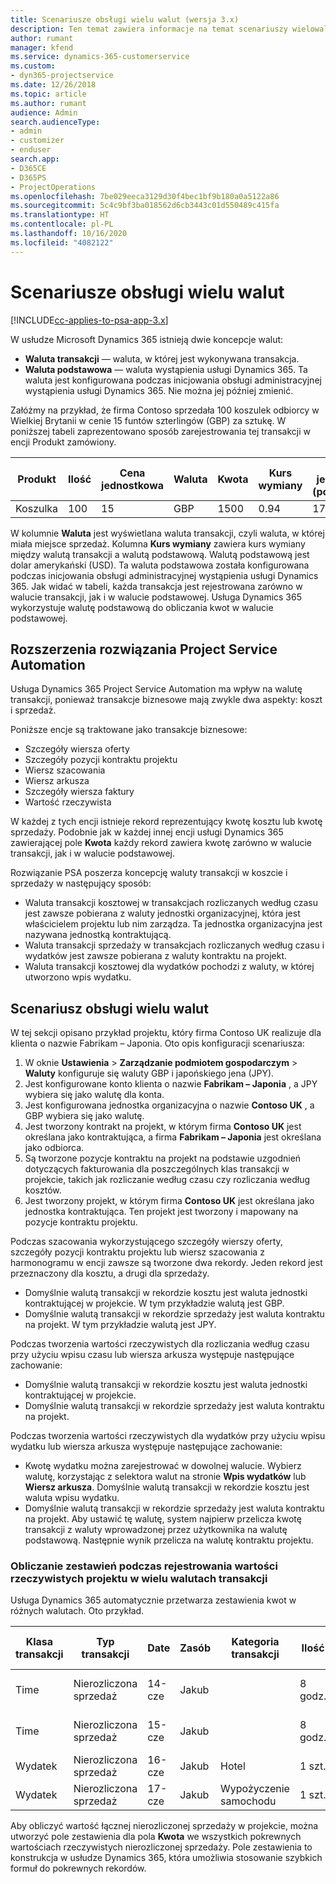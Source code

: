```yaml
---
title: Scenariusze obsługi wielu walut (wersja 3.x)
description: Ten temat zawiera informacje na temat scenariuszy wielowalutowych.
author: rumant
manager: kfend
ms.service: dynamics-365-customerservice
ms.custom:
- dyn365-projectservice
ms.date: 12/26/2018
ms.topic: article
ms.author: rumant
audience: Admin
search.audienceType:
- admin
- customizer
- enduser
search.app:
- D365CE
- D365PS
- ProjectOperations
ms.openlocfilehash: 7be029eeca3129d30f4bec1bf9b180a0a5122a86
ms.sourcegitcommit: 5c4c9bf3ba018562d6cb3443c01d550489c415fa
ms.translationtype: HT
ms.contentlocale: pl-PL
ms.lasthandoff: 10/16/2020
ms.locfileid: "4082122"
---
```

# <a name="multiple-currency-scenarios"></a>Scenariusze obsługi wielu walut

[!INCLUDE[cc-applies-to-psa-app-3.x](../includes/cc-applies-to-psa-app-3x.md)]

W usłudze Microsoft Dynamics 365 istnieją dwie koncepcje walut:

- **Waluta transakcji** — waluta, w której jest wykonywana transakcja. 
- **Waluta podstawowa** — waluta wystąpienia usługi Dynamics 365. Ta waluta jest konfigurowana podczas inicjowania obsługi administracyjnej wystąpienia usługi Dynamics 365. Nie można jej później zmienić.

Załóżmy na przykład, że firma Contoso sprzedała 100 koszulek odbiorcy w Wielkiej Brytanii w cenie 15 funtów szterlingów (GBP) za sztukę. W poniższej tabeli zaprezentowano sposób zarejestrowania tej transakcji w encji Produkt zamówiony.

| Produkt | Ilość | Cena jednostkowa | Waluta | Kwota | Kurs wymiany | Cena jednostkowa (podstawowa)| Kwota (podstawowa)|
|---------|----------|----------------|----------|--------|---------------|----------------------|--------------|
| Koszulka | 100      | 15             | GBP      | 1500   | 0.94          | 17,25 USD               | 1,725 USD       |

W kolumnie **Waluta** jest wyświetlana waluta transakcji, czyli waluta, w której miała miejsce sprzedaż. Kolumna **Kurs wymiany** zawiera kurs wymiany między walutą transakcji a walutą podstawową. Walutą podstawową jest dolar amerykański (USD). Ta waluta podstawowa została konfigurowana podczas inicjowania obsługi administracyjnej wystąpienia usługi Dynamics 365.
Jak widać w tabeli, każda transakcja jest rejestrowana zarówno w walucie transakcji, jak i w walucie podstawowej. Usługa Dynamics 365 wykorzystuje walutę podstawową do obliczania kwot w walucie podstawowej.

## <a name="project-service-automation-extensions"></a>Rozszerzenia rozwiązania Project Service Automation

Usługa Dynamics 365 Project Service Automation ma wpływ na walutę transakcji, ponieważ transakcje biznesowe mają zwykle dwa aspekty: koszt i sprzedaż.

Poniższe encje są traktowane jako transakcje biznesowe:

- Szczegóły wiersza oferty
- Szczegóły pozycji kontraktu projektu
- Wiersz szacowania
- Wiersz arkusza
- Szczegóły wiersza faktury
- Wartość rzeczywista

W każdej z tych encji istnieje rekord reprezentujący kwotę kosztu lub kwotę sprzedaży. Podobnie jak w każdej innej encji usługi Dynamics 365 zawierającej pole **Kwota** każdy rekord zawiera kwotę zarówno w walucie transakcji, jak i w walucie podstawowej. 

Rozwiązanie PSA poszerza koncepcję waluty transakcji w koszcie i sprzedaży w następujący sposób:

- Waluta transakcji kosztowej w transakcjach rozliczanych według czasu jest zawsze pobierana z waluty jednostki organizacyjnej, która jest właścicielem projektu lub nim zarządza. Ta jednostka organizacyjna jest nazywana jednostką kontraktującą.
- Waluta transakcji sprzedaży w transakcjach rozliczanych według czasu i wydatków jest zawsze pobierana z waluty kontraktu na projekt.
- Waluta transakcji kosztowej dla wydatków pochodzi z waluty, w której utworzono wpis wydatku.

## <a name="multiple-currency-scenario"></a>Scenariusz obsługi wielu walut

W tej sekcji opisano przykład projektu, który firma Contoso UK realizuje dla klienta o nazwie Fabrikam – Japonia. Oto opis konfiguracji scenariusza:

1. W oknie **Ustawienia** \> **Zarządzanie podmiotem gospodarczym** \> **Waluty** konfiguruje się waluty GBP i japońskiego jena (JPY). 
2. Jest konfigurowane konto klienta o nazwie **Fabrikam – Japonia** , a JPY wybiera się jako walutę dla konta.
3. Jest konfigurowana jednostka organizacyjna o nazwie **Contoso UK** , a GBP wybiera się jako walutę.
4. Jest tworzony kontrakt na projekt, w którym firma **Contoso UK** jest określana jako kontraktująca, a firma **Fabrikam – Japonia** jest określana jako odbiorca.
5. Są tworzone pozycje kontraktu na projekt na podstawie uzgodnień dotyczących fakturowania dla poszczególnych klas transakcji w projekcie, takich jak rozliczanie według czasu czy rozliczania według kosztów.
6. Jest tworzony projekt, w którym firma **Contoso UK** jest określana jako jednostka kontraktująca. Ten projekt jest tworzony i mapowany na pozycje kontraktu projektu.


Podczas szacowania wykorzystującego szczegóły wierszy oferty, szczegóły pozycji kontraktu projektu lub wiersz szacowania z harmonogramu w encji zawsze są tworzone dwa rekordy. Jeden rekord jest przeznaczony dla kosztu, a drugi dla sprzedaży.

- Domyślnie walutą transakcji w rekordzie kosztu jest waluta jednostki kontraktującej w projekcie. W tym przykładzie walutą jest GBP.
- Domyślnie walutą transakcji w rekordzie sprzedaży jest waluta kontraktu na projekt. W tym przykładzie walutą jest JPY.

Podczas tworzenia wartości rzeczywistych dla rozliczania według czasu przy użyciu wpisu czasu lub wiersza arkusza występuje następujące zachowanie:

- Domyślnie walutą transakcji w rekordzie kosztu jest waluta jednostki kontraktującej w projekcie.
- Domyślnie walutą transakcji w rekordzie sprzedaży jest waluta kontraktu na projekt.

Podczas tworzenia wartości rzeczywistych dla wydatków przy użyciu wpisu wydatku lub wiersza arkusza występuje następujące zachowanie:

- Kwotę wydatku można zarejestrować w dowolnej walucie. Wybierz walutę, korzystając z selektora walut na stronie **Wpis wydatków** lub **Wiersz arkusza**. Domyślnie walutą transakcji w rekordzie kosztu jest waluta wpisu wydatku. 
- Domyślnie walutą transakcji w rekordzie sprzedaży jest waluta kontraktu na projekt. Aby ustawić tę walutę, system najpierw przelicza kwotę transakcji z waluty wprowadzonej przez użytkownika na walutę podstawową. Następnie wynik przelicza na walutę kontraktu projektu. 

### <a name="computing-roll-ups-when-project-actuals-are-recorded-in-multiple-transaction-currencies"></a>Obliczanie zestawień podczas rejestrowania wartości rzeczywistych projektu w wielu walutach transakcji

Usługa Dynamics 365 automatycznie przetwarza zestawienia kwot w różnych walutach. Oto przykład.

| Klasa transakcji | Typ transakcji| Date   | Zasób | Kategoria transakcji | Ilość | Cena jednostkowa | Kwota      | Kurs wymiany | Kwota w walucie podstawowej |
|-------------------|------------------|--------|----------|----------------------|----------|--------------|-------------|---------------|----------------|
| Time              | Nierozliczona sprzedaż   | 14-cze | Jakub  |                      | 8 godz.    | 20 000 JPY    | 160 000 JPY | 123           | 1300,81 USD    |
| Time              | Nierozliczona sprzedaż   | 15-cze | Jakub  |                      | 8 godz.    | 20 000 JPY    | 160 000 JPY | 123           | 1300,81 USD    |
| Wydatek           | Nierozliczona sprzedaż   | 16-cze | Jakub  | Hotel                | 1 szt.     | 250 EUR      | 250 EUR     | 0.94          | 265,95 USD     |
| Wydatek           | Nierozliczona sprzedaż   | 17-cze | Jakub  | Wypożyczenie samochodu           | 1 szt.     | 150 EUR      | 150 EUR     | 0.94          | 159,57 USD     |

Aby obliczyć wartość łącznej nierozliczonej sprzedaży w projekcie, można utworzyć pole zestawienia dla pola **Kwota** we wszystkich pokrewnych wartościach rzeczywistych nierozliczonej sprzedaży. Pole zestawienia to konstrukcja w usłudze Dynamics 365, która umożliwia stosowanie szybkich formuł do pokrewnych rekordów.
